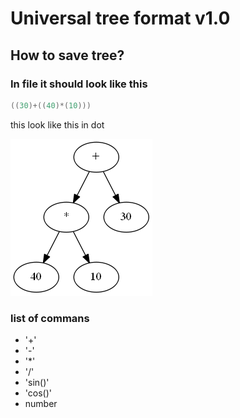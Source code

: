# Universal tree format v1.0

## How to save tree?

### In file it should look like this

```c
((30)+((40)*(10)))
```

this look like this in dot

![tree sample](picture.png)

### list of commans

* '+'
* '-'
* '*'
* '/'
* 'sin()'
* 'cos()'
* number